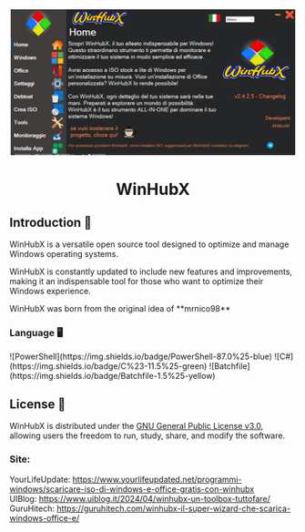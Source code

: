 <div align="center">
  <img src="./Immagini/image.png" width="500">
  <h1>WinHubX</h1>
</div>

## Introduction 🌟
<p>WinHubX is a versatile open source tool designed to optimize and manage Windows operating systems.</p>
<p>WinHubX is constantly updated to include new features and improvements, making it an indispensable tool for those who want to optimize their Windows experience.</p>
<p>WinHubX was born from the original idea of **mrnico98**</p>

### Language 🖥️
<p>
    ![PowerShell](https://img.shields.io/badge/PowerShell-87.0%25-blue) 
    ![C#](https://img.shields.io/badge/C%23-11.5%25-green) 
    ![Batchfile](https://img.shields.io/badge/Batchfile-1.5%25-yellow)
</p>

## License 📄
<p>WinHubX is distributed under the <a href="https://www.gnu.org/licenses/gpl-3.0.html">GNU General Public License v3.0</a>, allowing users the freedom to run, study, share, and modify the software.</p>

### Site:
<p>
    YourLifeUpdate: <a href="https://www.yourlifeupdated.net/programmi-windows/scaricare-iso-di-windows-e-office-gratis-con-winhubx">https://www.yourlifeupdated.net/programmi-windows/scaricare-iso-di-windows-e-office-gratis-con-winhubx</a><br>
    UIBlog: <a href="https://www.uiblog.it/2024/04/winhubx-un-toolbox-tuttofare/">https://www.uiblog.it/2024/04/winhubx-un-toolbox-tuttofare/</a><br>
    GuruHitech: <a href="https://guruhitech.com/winhubx-il-super-wizard-che-scarica-windows-office-e/">https://guruhitech.com/winhubx-il-super-wizard-che-scarica-windows-office-e/</a>
</p>

